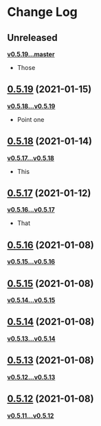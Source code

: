 # Change Log


## Unreleased
**[v0.5.19...master](https://github.com/Cielquan/python_test-cielquan/compare/v0.5.19...master)**

- Those


## [0.5.19](https://github.com/Cielquan/python_test-cielquan/releases/v0.5.19) (2021-01-15)
**[v0.5.18...v0.5.19](https://github.com/Cielquan/python_test-cielquan/compare/v0.5.19...v0.5.19)**

- Point one


## [0.5.18](https://github.com/Cielquan/python_test-cielquan/releases/v0.5.18) (2021-01-14)
**[v0.5.17...v0.5.18](https://github.com/Cielquan/python_test-cielquan/compare/v0.5.17...v0.5.18)**

- This


## [0.5.17](https://github.com/Cielquan/python_test-cielquan/releases/v0.5.17) (2021-01-12)
**[v0.5.16...v0.5.17](https://github.com/Cielquan/python_test-cielquan/compare/v0.5.16...v0.5.17)**

- That


## [0.5.16](https://github.com/Cielquan/python_test-cielquan/releases/v0.5.16) (2021-01-08)
**[v0.5.15...v0.5.16](https://github.com/Cielquan/python_test-cielquan/compare/v0.5.15...v0.5.16)**


## [0.5.15](https://github.com/Cielquan/python_test-cielquan/releases/v0.5.15) (2021-01-08)
**[v0.5.14...v0.5.15](https://github.com/Cielquan/python_test-cielquan/compare/v0.5.14...v0.5.15)**


## [0.5.14](https://github.com/Cielquan/python_test-cielquan/releases/v0.5.14) (2021-01-08)
**[v0.5.13...v0.5.14](https://github.com/Cielquan/python_test-cielquan/compare/v0.5.13...v0.5.14)**


## [0.5.13](https://github.com/Cielquan/python_test-cielquan/releases/v0.5.13) (2021-01-08)
**[v0.5.12...v0.5.13](https://github.com/Cielquan/python_test-cielquan/compare/v0.5.12...v0.5.13)**


## [0.5.12](https://github.com/Cielquan/python_test-cielquan/releases/v0.5.12) (2021-01-08)
**[v0.5.11...v0.5.12](https://github.com/Cielquan/python_test-cielquan/compare/v0.5.11...v0.5.12)**
